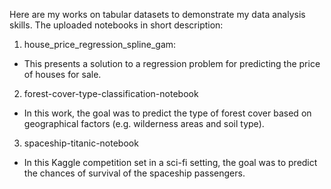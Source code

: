 Here are my works on tabular datasets to demonstrate my data analysis skills. The uploaded notebooks in short description:

1. house_price_regression_spline_gam:
- This presents a solution to a regression problem for predicting the price of houses for sale.

2. forest-cover-type-classification-notebook
- In this work, the goal was to predict the type of forest cover based on geographical factors (e.g. wilderness areas and soil type).

3. spaceship-titanic-notebook
- In this Kaggle competition set in a sci-fi setting, the goal was to predict the chances of survival of the spaceship passengers.
